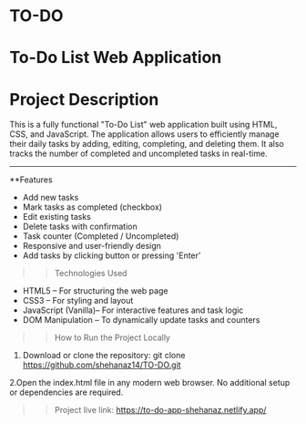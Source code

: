 # TO-DO

# To-Do List Web Application

# Project Description

This is a fully functional "To-Do List" web application built using HTML, CSS, and JavaScript. The application allows users to efficiently manage their daily tasks by adding, editing, completing, and deleting them. It also tracks the number of completed and uncompleted tasks in real-time.

---

**Features

-  Add new tasks
-  Mark tasks as completed (checkbox)
-  Edit existing tasks
-  Delete tasks with confirmation
-  Task counter (Completed / Uncompleted)
-  Responsive and user-friendly design
-  Add tasks by clicking button or pressing 'Enter'

>> Technologies Used

- HTML5 – For structuring the web page  
- CSS3 – For styling and layout  
- JavaScript (Vanilla)– For interactive features and task logic  
- DOM Manipulation – To dynamically update tasks and counters

>> How to Run the Project Locally

1. Download or clone the repository:
   git clone https://github.com/shehanaz14/TO-DO.git

2.Open the index.html file in any modern web browser.
    No additional setup or dependencies are required.

>> Project live link:
    https://to-do-app-shehanaz.netlify.app/
   
   

